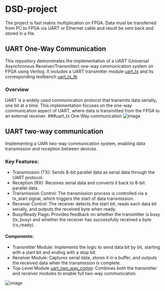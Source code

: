 # DSD-project
 The project is fast matrix multiplication on FPGA. Data must be transferred from PC to FPGA via UART or Ethernet cable and result be sent back and stored in a file. 
## UART One-Way Communication
This repository demonstrates the implementation of a UART (Universal Asynchronous Receiver/Transmitter) one-way communication system on FPGA using Verilog. It includes a UART transmitter module [uart_tx](#uart-tx) and its corresponding testbench  [uart_tx_tb](#uart-tx-tb)
### Overview
UART is a widely used communication protocol that transmits data serially, one bit at a time. This implementation focuses on the one-way communication aspect of UART, where data is transmitted from the FPGA to an external receiver.
###uart_tx One Way communication
![image](https://github.com/user-attachments/assets/1df4b1d0-1395-465f-889e-8208c6ce1ebc)
 
## UART two-way communication

Implementing a UARt two-way communication system, enabling data transmission and reception between devices.

### Key Features:
* Transmission (TX): Sends 8-bit parallel data as serial data through the UART protocol.
* Reception (RX): Receives serial data and converts it back to 8-bit parallel data.
* Transmission Control: The transmission process is controlled via a tx_start signal, which triggers the start of data transmission.
* Receiver Control: The receiver detects the start bit, reads each data bit serially, and outputs the received byte when ready.
* Busy/Ready Flags: Provides feedback on whether the transmitter is busy (tx_busy) and whether the receiver has successfully received a byte (rx_ready).

#### Components:
* Transmitter Module: Implements the logic to send data bit by bit, starting with a start bit and ending with a stop bit.
* Receiver Module: Captures serial data, stores it in a buffer, and outputs the received data when the transmission is complete.
* Top-Level Module [uart_two_way_comm](#uart_two_way_comm): Combines both the transmitter and receiver modules to enable full two-way communication.

![image](https://github.com/user-attachments/assets/ba8b69ce-c5fa-4afb-9e4b-d1dce3bbf091)

